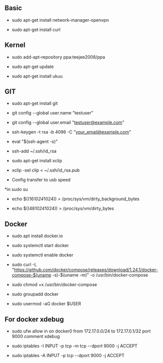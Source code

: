 Basic
-----

* sudo apt-get install network-manager-openvpn

* sudo apt-get install curl

Kernel
------
* sudo add-apt-repository ppa:teejee2008/ppa

* sudo apt-get update

* sudo apt-get install ukuu

GIT
---

* sudo apt-get install git

* git config --global user.name "testuser"

* git config --global user.email "testuser@example.com"

* ssh-keygen -t rsa -b 4096 -C "your_email@example.com"

* eval "$(ssh-agent -s)"

* ssh-add ~/.ssh/id_rsa

* sudo apt-get install xclip

* xclip -sel clip < ~/.ssh/id_rsa.pub

* Config transfer to usb speed 

*in sudo su

* echo $((16*1024*1024)) > /proc/sys/vm/dirty_background_bytes

* echo $((48*1024*1024)) > /proc/sys/vm/dirty_bytes

Docker 
-------

* sudo apt install docker.io

* sudo systemctl start docker

* sudo systemctl enable docker

* sudo curl -L "https://github.com/docker/compose/releases/download/1.24.1/docker-compose-$(uname -s)-$(uname -m)" -o /usr/bin/docker-compose

* sudo chmod +x /usr/bin/docker-compose

* sudo groupadd docker

* sudo usermod -aG docker $USER

For docker xdebug
-----------------

* sudo ufw allow in on docker0 from 172.17.0.0/24 to 172.17.0.1/32 port 9000 comment xdebug
* sudo iptables -I INPUT -p tcp -m tcp --dport 9000 -j ACCEPT
 
* sudo iptables -A INPUT -p tcp --dport 9000 -j ACCEPT
